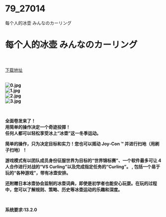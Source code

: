 # 79_27014
每个人的冰壶 みんなのカーリング
# 每个人的冰壶 みんなのカーリング
 <br/></br>
[下载地址](https://www.switch520.cc/article/27014 "下载地址")
<br/></br>

<p><strong><img title="0.jpg" src="https://www.switch520.cc/muke_img/2022_02_10_8f1a856ec5395.jpg" alt="0.jpg"></strong><br>
<strong><img title="1.jpg" src="https://www.switch520.cc/muke_img/2022_02_10_d3f8a22320647.jpg" alt="1.jpg"></strong><br>
<strong><img title="2.jpg" src="https://www.switch520.cc/muke_img/2022_02_10_8890d6166e056.jpg" alt="2.jpg"></strong><br>
<strong><img title="3.jpg" src="https://www.switch520.cc/muke_img/2022_02_10_20e1a6a625ae2.jpg" alt="3.jpg"></strong></p>
<p>&nbsp;</p>
<p><strong>全面卷发来了！</strong><br>
<strong>用简单的操作决定一个奇迹投掷！</strong><br>
<strong>任何人都可以轻松享受冰上“冰壶”这一冬季运动。</strong></p>
<p><strong>简单的操作，只为决定目标和实力！您也可以摇动 Joy-Con ™ 并进行扫地（用刷子扫地）！</strong></p>
<p><strong>游戏模式有以团队成员身份征服世界为目标的“世界锦标赛”、一个软件最多可让 4 人合作进行对战的“VS Curling”以及完成指定任务的“Curling”。 , 包括一个易于玩的“各种游戏”，带有冰壶安排。</strong></p>
<p><strong>还附赠日本冰壶协会监制的冰壶词典，即使是初学者也能安心玩耍。在玩的过程中，您可以了解规则、策略、历史等冰壶运动的乐趣和深度。</strong></p>
<p>&nbsp;</p>
<p><strong>系统要求:13.2.0</strong></p>



